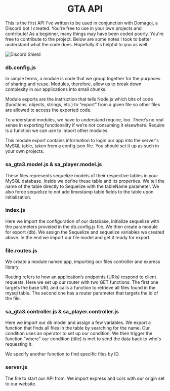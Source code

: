 <h1 align="center">
    GTA API
</h1>

This is the first API I've written to be used in conjunction with Domagoj, a Discord bot I created. You're free to use in your own projects and contribute! As a beginner, many things may have been coded poorly. You're free to contribute to the project. Below are some notes I took to better understand what the code does. Hopefully it's helpful to you as well.

<img src="https://discordapp.com/api/guilds/423230093947830282/widget.png?style=shield" alt="Discord Shield"/>

### db.config.js
In simple terms, a module is code that we group together for the purposes of sharing and reuse. Modules, therefore, allow us to break down complexity in our applications into small chunks.

Module exports are the instruction that tells Node.js which bits of code (functions, objects, strings, etc.) to “export” from a given file so other files are allowed to access the exported code.

To understand modules, we have to understand require, too. There’s no real sense in exporting functionality if we’re not consuming it elsewhere. Require is a function we can use to import other modules.

This module export contains information to login our app into the server's MySQL table, taken from a config.json file. You should set it up as such in your own projects.

### sa_gta3.model.js & sa_player.model.js

These files represents sequelize models of their respective tables in your MySQL database. Inside we define these table and its properties. We tell the name of the table directly to Sequelize with the tableName parameter. We also force sequelize to not add timestamp table fields to the table upon initialization.

### index.js

Here we import the configuration of our database, initialize sequelize with the parameters provided in the db.config.js file. We then create a module for export (db). We assign the Sequelize and sequelize variables we created above. In the end we import our file model and get it ready for export.

### file.routes.js

We create a module named app, importing our files controller and express library.

Routing refers to how an application’s endpoints (URIs) respond to client requests. Here we set up our router with two GET functions. The first one targets the base URL and calls a function to retrieve all files found in the mysql table. The second one has a router parameter that targets the id of the file.

### sa_gta3.controller.js & sa_player.controller.js

Here we import our db model and assign a few variables. We export a function that finds all files in the table by searching for the name. Our condition uses an operator to set up our condition. We then trigger the function "where" our condition (title) is met to send the data back to who's requesting it.

We specify another function to find specific files by ID.

### server.js

The file to start our API from. We import express and cors with our origin set to our website.
